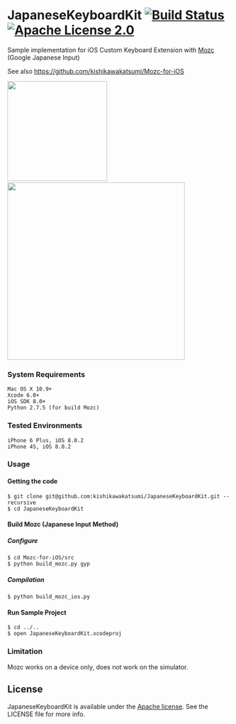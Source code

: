 JapaneseKeyboardKit [![Build Status](https://img.shields.io/travis/kishikawakatsumi/JapaneseKeyboardKit/master.svg?style=flat)](https://travis-ci.org/kishikawakatsumi/JapaneseKeyboardKit) [![Apache License 2.0](https://img.shields.io/badge/license-Apache%202.0-yellow.svg?style=flat)](https://www.tldrlegal.com/l/apache2)
===================

Sample implementation for iOS Custom Keyboard Extension with [Mozc](https://code.google.com/p/mozc/) (Google Japanese Input)

See also https://github.com/kishikawakatsumi/Mozc-for-iOS

<img src="https://raw.githubusercontent.com/kishikawakatsumi/JapaneseKeyboardKit/master/ScreenShots/ss_01.png" width="225px" style="width: 225px;" />&nbsp;
<img src="https://raw.githubusercontent.com/kishikawakatsumi/JapaneseKeyboardKit/master/ScreenShots/ss_02.png" width="400px" style="width: 400px;" />

### System Requirements

    Mac OS X 10.9+
    Xcode 6.0+
    iOS SDK 8.0+
    Python 2.7.5 (for build Mozc)


### Tested Environments
    iPhone 6 Plus, iOS 8.0.2
    iPhone 4S, iOS 8.0.2


### Usage

#### Getting the code

```
$ git clone git@github.com:kishikawakatsumi/JapaneseKeyboardKit.git --recursive
$ cd JapaneseKeyboardKit
```

#### Build Mozc (Japanese Input Method)

##### Configure

```
$ cd Mozc-for-iOS/src
$ python build_mozc.py gyp
```

##### Compilation

```
$ python build_mozc_ios.py
```

#### Run Sample Project

```
$ cd ../..
$ open JapaneseKeyboardKit.xcodeproj
```


### Limitation

Mozc works on a device only, does not work on the simulator.

 
[Apache]: http://www.apache.org/licenses/LICENSE-2.0
[MIT]: http://www.opensource.org/licenses/mit-license.php
[GPL]: http://www.gnu.org/licenses/gpl.html
[BSD]: http://opensource.org/licenses/bsd-license.php

## License

JapaneseKeyboardKit is available under the [Apache license][Apache]. See the LICENSE file for more info.
